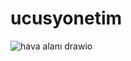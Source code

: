 # ucusyonetim
![hava alanı drawio](https://user-images.githubusercontent.com/75044394/158078814-a18935d5-a6ef-4a2b-be77-bd4445d3869a.png)
